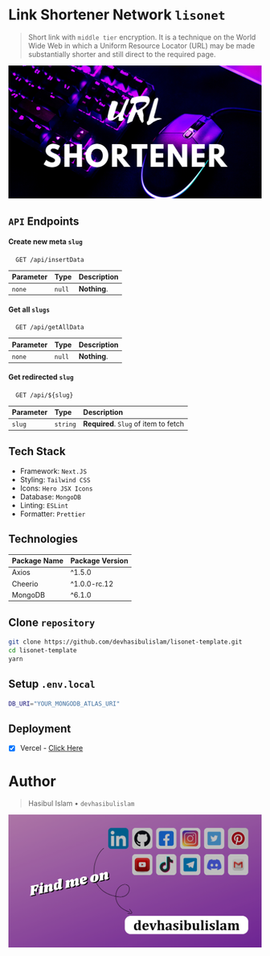 # Link Shortener Network `lisonet`

> Short link with `middle tier` encryption. It is a technique on the World Wide Web in which a Uniform Resource Locator (URL) may be made substantially shorter and still direct to the required page.

![lisonet](https://github.com/devhasibulislam/lisonet-template/blob/master/public/url-shortener.png?raw=true)

## `API` Endpoints

#### Create new meta `slug`

```http
  GET /api/insertData
```

| Parameter | Type   | Description  |
| :-------- | :----- | :----------- |
| `none`    | `null` | **Nothing**. |

#### Get all `slugs`

```http
  GET /api/getAllData
```

| Parameter | Type   | Description  |
| :-------- | :----- | :----------- |
| `none`    | `null` | **Nothing**. |

#### Get redirected `slug`

```http
  GET /api/${slug}
```

| Parameter | Type     | Description                           |
| :-------- | :------- | :------------------------------------ |
| `slug`    | `string` | **Required**. `Slug` of item to fetch |

## Tech Stack

- Framework: `Next.JS`
- Styling: `Tailwind CSS`
- Icons: `Hero JSX Icons`
- Database: `MongoDB`
- Linting: `ESLint`
- Formatter: `Prettier`

## Technologies

| Package Name | Package Version |
| ------------ | --------------- |
| Axios        | ^1.5.0          |
| Cheerio      | ^1.0.0-rc.12    |
| MongoDB      | ^6.1.0          |

## Clone `repository`

```bash
git clone https://github.com/devhasibulislam/lisonet-template.git
cd lisonet-template
yarn
```

## Setup `.env.local`

```bash
DB_URI="YOUR_MONGODB_ATLAS_URI"
```

## Deployment

- [x] Vercel - [Click Here](https://lisonet-template.vercel.app)

# Author

> Hasibul Islam • `devhasibulislam`

![devhasibulislam](https://github.com/devhasibulislam/lisonet-template/blob/master/public/social-links.png?raw=true)
